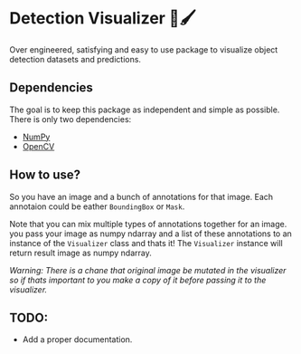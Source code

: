 # Detection Visualizer 🎨🖌️

Over engineered, satisfying and easy to use package to visualize object detection
datasets and predictions.

## Dependencies
The goal is to keep this package as independent and simple as possible. There is only two dependencies:
* [NumPy](https://pypi.org/project/numpy/)
* [OpenCV](https://pypi.org/project/opencv-python/)

## How to use?

So you have an image and a bunch of annotations for that image. Each annotaion could be
eather `BoundingBox` or `Mask`.

Note that you can mix multiple types of annotations together for an image. you pass your
image as numpy ndarray and a list of these annotations to an instance of the
`Visualizer` class and thats it! The `Visualizer` instance will return result image as
numpy ndarray.

*Warning: There is a chane that original image be mutated in the visualizer so if thats
important to you make a copy of it before passing it to the visualizer.*

## TODO:
* Add a proper documentation.